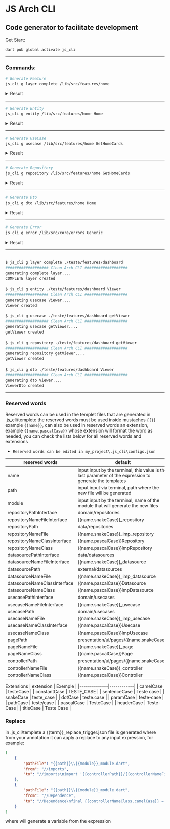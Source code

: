 # JS Arch CLI

## Code generator to facilitate development

Get Start:
```bash
dart pub global activate js_cli
```

--- 

### Commands:

```bash
# Generate Feature
js_cli g layer complete /lib/src/features/home
```
<details>
<summary>Result</summary>

![](./screenshots/layer.png)
</details>

--- 

```bash
# Generate Entity
js_cli g entity /lib/src/features/home Home
```
<details>
<summary>Result</summary>

```dart
// home.entitiy.dart 
class HomeEntity {

  HomeEntity();

}
```
![](./screenshots/entity.png)
</details>

--- 

```bash
# Generate UseCase
js_cli g usecase /lib/src/features/home GetHomeCards
```
<details>
<summary>Result</summary>

```dart
//get_home_cards.usecase.dart
abstract class GetHomeCardsUsecase {
  Future<void> call();
}
```
```dart
//get_home_cards_imp.usecase.dart
import 'get_home_cards_usecase.dart';

class GetHomeCardsImpUsecase implements GetHomeCardsUsecase {
  @override
  Future<void> call() {
    // TODO: implement call
    throw UnimplementedError();
  }
  
}
  
```
![](./screenshots/usecase.png)
</details>

--- 

```bash
# Generate Repository
js_cli g repository /lib/src/features/home GetHomeCards
```
<details>
<summary>Result</summary>

```dart
// domain/repositories/get_home_cards.repository.dart
abstract class GetHomeCardsRepository {
  Future<void> call();
}
```
```dart
// data/repositories/get_home_cards_imp.repository.dart
import '../../domain/repositories/get_home_cards_repository.dart';

class GetHomeCardsImpRepository implements GetHomeCardsRepository {
  @override
  Future<void> call() {
    // TODO: implement call
    throw UnimplementedError();
  }
}
```
![](./screenshots/repository.png)
</details>

--- 

```bash
# Generate Dto
js_cli g dto /lib/src/features/home Home
```
<details>
<summary>Result</summary>

```dart
// home_dto.dart
import '../../domain/models/entities/home_entity.dart';

class HomeDto extends HomeEntity {

  HomeDto() : super();

}
```
![](./screenshots/dto.png)
</details>

--- 

```bash
# Generate Error
js_cli g error /lib/src/core/errors Generic  
```
<details>
<summary>Result</summary>

```dart
// generic.error.dart
class GenericError implements Exception {
  final String _message;
  final Exception innerException;

  GenericError(String message, this.innerException) : _message = message;

  String get message => _message;
}
```
![](./screenshots/error.png)
</details>

---

```bash

$ js_cli g layer complete ./teste/features/dashboard
################### Clean Arch CLI ###################
generating complete layer....
COMPLETE layer created

$ js_cli g entity ./teste/features/dashboard Viewer
################### Clean Arch CLI ###################
generating usecase Viewer....
Viewer created

$ js_cli g usecase ./teste/features/dashboard getViewer
################### Clean Arch CLI ###################
generating usecase getViewer....
getViewer created

$ js_cli g repository ./teste/features/dashboard getViewer
################### Clean Arch CLI ###################
generating repository getViewer....
getViewer created

$ js_cli g dto ./teste/features/dashboard Viewer
################### Clean Arch CLI ###################
generating dto Viewer....
ViewerDto created

```
---
### Reserved words

Reserved words can be used in the templet files that are generated in .js_cli/templete the reserved words must be used inside mustaches `{{}}` example `{{name}}`, can also be used in reserved words an extension, example `{{name.pascalCase}}` whose extension will format the word as needed, you can check the lists below for all reserved words and extensions

* `Reserved words can be edited in my_project\.js_cli\configs.json`

| reserved words               | default                                                                                                   |
|------------------------------|-----------------------------------------------------------------------------------------------------------|
| name                         | input input by the terminal, this value is the last parameter of the expression to generate the templates |
| path                         | input input via terminal, path where the new file will be generated                                       |
| module                       | input input by the terminal, name of the module that will generate the new files                          |
| repositoryPathInterface      | domain/repositories                                                                                       |
| repositoryNameFileInterface  | {{name.snakeCase}}_repository                                                                             |
| repositoryPath               | data/repositories                                                                                         |
| repositoryNameFile           | {{name.snakeCase}}_imp_repository                                                                         |
| repositoryNameClassInterface | {{name.pascalCase}}Repository                                                                             |
| repositoryNameClass          | {{name.pascalCase}}ImpRepository                                                                          |
| datasourcePathInterface      | data/datasources                                                                                          |
| datasourceNameFileInterface  | {{name.snakeCase}}_datasource                                                                             |
| datasourcePath               | external/datasources                                                                                      |
| datasourceNameFile           | {{name.snakeCase}}_imp_datasource                                                                         |
| datasourceNameClassInterface | {{name.pascalCase}}Datasource                                                                             |
| datasourceNameClass          | {{name.pascalCase}}ImpDatasource                                                                          |
| usecasePathInterface         | domain/usecases                                                                                           |
| usecaseNameFileInterface     | {{name.snakeCase}}_usecase                                                                                |
| usecasePath                  | domain/usecases                                                                                           |
| usecaseNameFile              | {{name.snakeCase}}_imp_usecase                                                                            |
| usecaseNameClassInterface    | {{name.pascalCase}}Usecase                                                                                |
| usecaseNameClass             | {{name.pascalCase}}ImpUsecase                                                                             |
| pagePath                     | presentation/ui/pages/{{name.snakeCase}}                                                                  |
| pageNameFile                 | {{name.snakeCase}}_page                                                                                   |
| pageNameClass                | {{name.pascalCase}}Page                                                                                   |
| controllerPath               | presentation/ui/pages/{{name.snakeCase}}                                                                  |
| controllerNameFile           | {{name.snakeCase}}_controller                                                                             |
| controllerNameClass          | {{name.pascalCase}}Controller                                                                             |

Extensions
| extension    | Exemple    |
|--------------|------------|
| camelCase    | testeCase  |
| constantCase | TESTE_CASE |
| sentenceCase | Teste case |
| snakeCase    | teste_case |
| dotCase      | teste.case |
| paramCase    | teste-case |
| pathCase     | teste/case |
| pascalCase   | TesteCase  |
| headerCase   | Teste-Case |
| titleCase    | Teste Case |

### Replace

in .js_cli/templete a {{term}}_replace_trigger.json file is generated where from your annotation it can apply a replace to any input expression, for example:

```json
[
    {
        "pathFile": "{{path}}\\{{module}}_module.dart",
        "from": "//imports",
        "to": "//imports\nimport '{{controllerPath}}/{{controllerNameFile}}.dart';"
    },
    {
        "pathFile": "{{path}}\\{{module}}_module.dart",
        "from": "//Dependence",
        "to": "//Dependence\nfinal {{controllerNameClass.camelCase}} = {{controllerNameClass.pascalCase}};"
    }
]
```
where will generate a variable from the expression